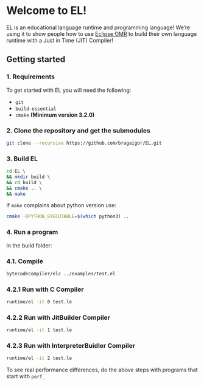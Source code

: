 # Welcome to EL!

EL is an educational language runtime and programming language! We’re using it to show people how to use [Eclipse OMR] to build their own language runtime with a Just in Time (JIT) Compiler!

[Eclipse OMR]: https://github.com/eclipse/omr

## Getting started

### 1. Requirements

To get started with EL you will need the following:

* `git`
* `build-essential`
* `cmake` **(Minimum version 3.2.0)**

### 2. Clone the repository and get the submodules

```sh
git clone --recursive https://github.com/bragaigor/EL.git
```

### 3. Build EL

```sh
cd EL \
&& mkdir build \
&& cd build \
&& cmake .. \
&& make
```

If `make` complains about python version use:
```sh
cmake -DPYTHON_EXECUTABLE=$(which python3) ..
```

### 4. Run a program

In the build folder:

### 4.1. Compile
```sh
bytecodecompiler/elc ../examples/test.el
```

### 4.2.1 Run with C Compiler
```sh
runtime/el -it 0 test.le
```

### 4.2.2 Run with JitBuilder Compiler
```sh
runtime/el -it 1 test.le
```

### 4.2.3 Run with InterpreterBuidler Compiler
```sh
runtime/el -it 2 test.le
```

To see real performance differences, do the above steps with programs that start with `perf_`